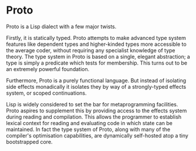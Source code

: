 # Proto

Proto is a Lisp dialect with a few major twists.

Firstly, it is statically typed. Proto attempts to make advanced type system features like dependent types and higher-kinded types more accessible to the average coder, without requiring any specialist knowledge of type theory. The type system in Proto is based on a single, elegant abstraction; a type is simply a predicate which tests for membership. This turns out to be an extremely powerful foundation.

Furthermore, Proto is a purely functional language. But instead of isolating side effects monadically it isolates they by way of a strongly-typed effects system, or scoped continuations.

Lisp is widely considered to set the bar for metaprogramming facilities. Proto aspires to supplement this by providing access to the effects system during reading and compilation. This allows the programmer to establish lexical context for reading and evaluating code in which state can be maintained. In fact the type system of Proto, along with many of the compiler's optimisation capabilities, are dynamically self-hosted atop a tiny bootstrapped core.
